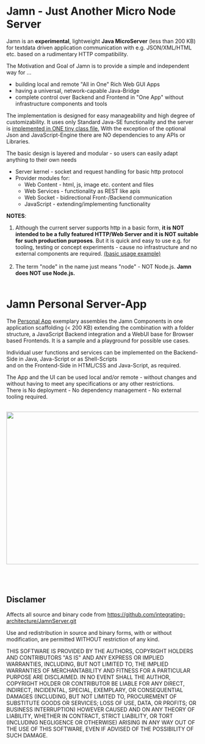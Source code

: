 # Jamn - Just Another Micro Node Server

Jamn is an **experimental**, lightweight **Java MicroServer** (less than 200 KB) for textdata driven application communication with e.g. JSON/XML/HTML etc. based on a rudimentary HTTP compatibility.

The Motivation and Goal of Jamn is to provide a simple and independent way for ...
* building local and remote "All in One" Rich Web GUI Apps 
* having a universal, network-capable Java-Bridge 
* complete control over Backend and Frontend in "One App" without infrastructure components and tools

The implementation is designed for easy manageability and high degree of customizability. It uses only Standard Java-SE functionality and the server is <a href="/org.isa.ipc.JamnServer/src/main/java/org/isa/ipc/JamnServer.java">implemented in ONE tiny class file.</a> With the exception of the optional Json and JavaScript-Engine there are NO dependencies to any APIs or Libraries.

The basic design is layered and modular - so users can easily adapt anything to their own needs
* Server kernel - socket and request handling for basic http protocol
* Provider modules for:
  - Web Content - html, js, image etc. content and files
  - Web Services - functionality as REST like apis
  - Web Socket - bidirectional Front-/Backend communication
  - JavaScript - extending/implementing functionality

**NOTES**:
1. Although the current server supports http in a basic form, **it is NOT intended to be a fully featured HTTP/Web Server and it is NOT suitable for such production purposes**. But it is quick and easy to use e.g. for tooling, testing or concept experiments  - cause no infrastructure and no external components are required. <a href="/org.isa.ipc.JamnServer/src/test/java/org/isa/ipc/JamnServerBasicTest.java"> (basic usage example)</a>
<br><br>
2. The term "node" in the name just means "node" - NOT Node.js. **Jamn does NOT use Node.js.**
<br></br>
# Jamn Personal Server-App
The <a href="/org.isa.jps.JamnPersonalServerApp">Personal App</a> exemplary assembles the Jamn Components in one application scaffolding (< 200 KB) extending the combination with a folder structure, a JavaScript Backend integration and a WebUI base for Browser based Frontends. It is a sample and a playground for possible use cases.

Individual user functions and services can be implemented on the Backend-Side in Java, Java-Script or as Shell-Scripts<br>
and on the Frontend-Side in HTML/CSS and Java-Script, as required.

The App and the UI can be used local and/or remote - without changes and without having to meet any specifications or any other restrictions.<br>
There is No deployment - No dependency management - No external tooling required.  

<br><img src="https://github.com/user-attachments/assets/23fec579-9a67-4e12-b864-9ba9f0f96026" width="600" height="400"></br>   
<br></br>
## Disclamer  
Affects all source and binary code from
    https://github.com/integrating-architecture/JamnServer.git
	
Use and redistribution in source and binary forms,
with or without modification, are permitted WITHOUT restriction of any kind.  

THIS SOFTWARE IS PROVIDED BY THE AUTHORS, COPYRIGHT HOLDERS AND CONTRIBUTORS "AS IS"
AND ANY EXPRESS OR IMPLIED WARRANTIES, INCLUDING, BUT NOT LIMITED TO, 
THE IMPLIED WARRANTIES OF MERCHANTABILITY AND FITNESS FOR A PARTICULAR 
PURPOSE ARE DISCLAIMED. IN NO EVENT SHALL THE AUTHOR, COPYRIGHT HOLDER OR CONTRIBUTOR
BE LIABLE FOR ANY DIRECT, INDIRECT, INCIDENTAL, SPECIAL, EXEMPLARY, OR CONSEQUENTIAL 
DAMAGES (INCLUDING, BUT NOT LIMITED TO, PROCUREMENT OF SUBSTITUTE GOODS OR 
SERVICES; LOSS OF USE, DATA, OR PROFITS; OR BUSINESS INTERRUPTION) HOWEVER 
CAUSED AND ON ANY THEORY OF LIABILITY, WHETHER IN CONTRACT, STRICT LIABILITY, 
OR TORT (INCLUDING NEGLIGENCE OR OTHERWISE) ARISING IN ANY WAY OUT OF THE USE 
OF THIS SOFTWARE, EVEN IF ADVISED OF THE POSSIBILITY OF SUCH DAMAGE.
